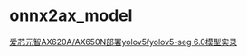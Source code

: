 # onnx2ax_model

[爱芯元智AX620A/AX650N部署yolov5/yolov5-seg 6.0模型实录](https://zhuanlan.zhihu.com/p/569083585)